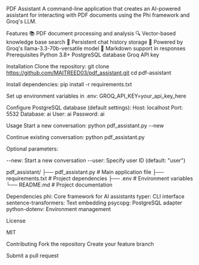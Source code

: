 PDF Assistant
A command-line application that creates an AI-powered assistant for interacting with PDF documents using the Phi framework and Groq's LLM.

Features
📚 PDF document processing and analysis
🔍 Vector-based knowledge base search
💾 Persistent chat history storage
🤖 Powered by Groq's llama-3.3-70b-versatile model
📝 Markdown support in responses
Prerequisites
Python 3.8+
PostgreSQL database
Groq API key

Installation
Clone the repository:
git clone https://github.com/MAITREED03/pdf_assistant.git
cd pdf-assistant

Install dependencies:
pip install -r requirements.txt

Set up environment variables in .env:
GROQ_API_KEY=your_api_key_here

Configure PostgreSQL database (default settings):
Host: localhost
Port: 5532
Database: ai
User: ai
Password: ai

Usage
Start a new conversation:
python pdf_assistant.py --new

Continue existing conversation:
python pdf_assistant.py

Optional parameters:

--new: Start a new conversation
--user: Specify user ID (default: "user")

pdf_assistant/
├── pdf_assistant.py    # Main application file
├── requirements.txt    # Project dependencies
├── .env               # Environment variables
└── README.md         # Project documentation

Dependencies
phi: Core framework for AI assistants
typer: CLI interface
sentence-transformers: Text embedding
psycopg: PostgreSQL adapter
python-dotenv: Environment management


License

MIT

Contributing
Fork the repository
Create your feature branch

Submit a pull request
